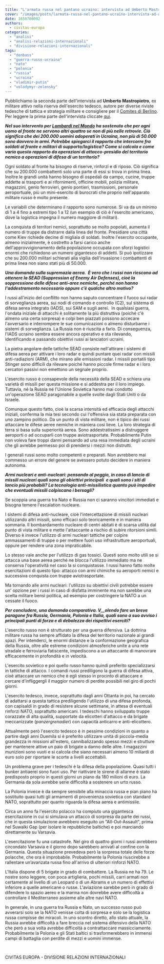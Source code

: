```yaml
---
title: "L'armata russa nel pantano ucraino: intervista ad Umberto Mastropietro (parte II)"
cover: "/images/posts/larmata-russa-nel-pantano-ucraino-intervista-ad-umberto-mastropietro-parte-ii.jpg"
date: 1650700092
authors:
  - civitas-europa
categories: 
  - "analisi"
  - "analisi-relazioni-internazionali"
  - "divisione-relazioni-internazionali"
tags: 
  - "donbass"
  - "guerra-russo-ucraina"
  - "nato"
  - "polonia"
  - "russia"
  - "ucraina"
  - "vladimir-putin"
  - "volodymyr-zelensky"
---
```


Pubblichiamo la seconda parte dell'intervista ad **Umberto Mastropietro**, ex militare attivo nella riserva dell'esercito tedesco, autore per diverse riviste tedesche di tattica e strategia militare e consigliere per il [Comites di Berlino](http://www.comites-berlin.de/). Per leggere la prima parte dell'intervista cliccate [qui](https://civitaseuropadoteu.wordpress.com/2022/04/22/larmata-russa-nel-pantano-ucraino-intervista-ad-umberto-mastropietro-parte-i/).

**_Nel suo intervento per [Lombardi nel Mondo](https://www.youtube.com/watch?v=ZrNfjHYqLUg&t=1731s&ab_channel=lombardinelmondo) ha sostenuto che per ogni uomo al fronte ne servono altri quattro se non di più nelle retrovie. Ciò significa che dei 200.000 uomini adoperati in Ucraina, non più di 50.000 sono davvero in armi. Potrebbe spiegarci il rapporto che intercorre fra soldati al fronte e militari di supporto/logistica? Come si calcola e come varia questo rapporto da operazioni di attacco-presidio del territorio nemico a operazioni di difesa di un territorio?_**

Ogni soldato al fronte ha bisogno di riserve, rinforzi e di riposo. Ciò significa che su 200.000 combattenti solo una parte di essi si trova in prima linea. Inoltre le grandi unità hanno bisogno di ospedali da campo, cucine, truppe addette ai trasporti e ai rifornimenti, officine mobili, polizia militare, magazzini, genio ferrovieri, genio pontieri, trasmissioni, personale aeroportuale, più un mini-esercito di burocrati che proprio nell'apparato militare russo è molto presente.

Le variabili che determinano il rapporto sono numerose. Si va da un minimo di 1 a 4 fino a estremi tipo 1 a 12 (un esempio di ciò è l'esercito americano, dove la logistica impegna il numero maggiore di militari).

La conquista di territori nemici, soprattutto se molto popolati, aumenta il numero di truppe da distrarre dalla linea del fronte. Presidiare una città come Kiev richiede decine di migliaia di soldati. Inoltre l'esercito occupante, almeno inizialmente, è costretto a farsi carico anche dell'approvvigionamento della popolazione occupata con sforzi logistici enormi che richiedono un numero gigantesco di addetti. Si può ipotizzare che su 200.000 militari schierati alla vigilia dell'invasione i combattenti di prima linea non siano stati più di 50.000.

**_Una domanda sulla supremazia aerea.  È vero che i russi non riescono ad ottenere la SEAD (Suppression of Enemy Air Defenses), cioè la soppressione delle difese anti-aree nemiche, perché non hanno l'addestramento necessario oppure c’è qualche altro motivo?_**

I russi all’inizio del conflitto non hanno saputo concentrare il fuoco sui radar di sorveglianza aerea, sui nodi di comando e controllo (C2), sul sistema di difesa aerea integrato (IADS), sui SAM e sugli aerei.  In qualsiasi guerra, l'ondata iniziale di attacchi è solitamente la più distruttiva (poiché c'è almeno una certa sorpresa) e colpi ben piazzati possono accecare l'avversario e interrompere le sue comunicazioni o almeno disturbarne i sistemi di sorveglianza. La Russia non è riuscita a farlo. Di conseguenza, l'IADS ucraino sembra essere ancora operativo e sta rilevando, identificando e passando obiettivi russi ai lanciatori ucraini.

La pietra angolare delle tattiche SEAD consiste nell'attirare i sistemi di difesa aerea per attivare i loro radar e quindi puntare quei radar con missili anti-radiazioni (ARM), che mirano alle emissioni radar. I missili portatili tipo Stinger sono difficili da rilevare poiché hanno piccole firme radar e i loro cercatori passivi non emettono un segnale proprio.

L'esercito russo è consapevole della necessità della SEAD e schiera una varietà di missili per questa missione e si addestra per il loro impiego. Tuttavia, né la Russia né l'Unione Sovietica hanno mai condotto un'operazione SEAD paragonabile a quelle svolte dagli Stati Uniti o da Israele.

Comunque questo fatto, cioè la scarsa intensità ed efficacia degli attacchi iniziali, conferma la mia tesi secondo cui l'offensiva sia stata preparata con uno zampino politico. Da un punto di vista militare, non è tipico dei russi attaccare le difese aeree nemiche in maniera così lieve. La loro strategia di terra si basa sulla superiorità aerea. Sono addestratissimi a distruggere aeroporti o ad occuparli con truppe aviotrasportate. Probabilmente Putin non voleva fare troppi danni pensando ad una resa immediata degli ucraini che gli avrebbe permesso poi di prendersi i mezzi non distrutti.

I generali russi sono molto competenti e preparati. Non avrebbero mai commesso un errore del genere se avessero potuto decidere in maniera autonoma.

**_Armi nucleari e anti-nucleari: pensando al peggio, in caso di lancio di missili nucleari quali sono gli obiettivi principali  e quali sono i siti di lancio più probabili? La tecnologia anti-missilistica quanto può impedire che eventuali missili colpiscano i bersagli?_**

Se scoppia una guerra tra Nato e Russia non ci saranno vincitori immediati e bisogna temere l'escalation nucleare.

I sistemi di difesa anti-nucleare, cioè l'intercettazione di missili nucleari utilizzando altri missili, sono efficaci solo teoricamente e in maniera sommaria. Il bombardamento nucleare di centri abitati è di scarsa utilità dal punto di vista militare e mette l'attaccante a rischio di subire ritorsioni simili. Diverso è invece l'utilizzo di armi nucleari tattiche per colpire ammassamenti di truppe o per mettere fuori uso infrastrutture aeroportuali, oppure per rendere una zona impraticabile.

Lo stesso vale anche per l'utilizzo di gas tossici. Questi sono molto utili se si attacca una base aerea perché ne blocca l'utilizzo immediato ma ne conserva l'operatività nel caso la si conquistasse. I russi hanno fatto molte esercitazioni di questo tipo: attacco con armi chimiche su aeroporti nemici e successiva conquista con truppe aviotrasportate.

Ma tornando alle armi nucleari: l'utilizzo su obiettivi civili potrebbe essere un' opzione per i russi in caso di disfatta imminente ma non sarebbe una scelta militare bensì politica, ad esempio per costringere la NATO a un cessate il fuoco.

**_Per concludere, una domanda comparativa. V__olendo fare un breve paragone fra Russia, Germania, Polonia e Italia, quali sono a suo avviso i principali punti di forza e di debolezza dei rispettivi eserciti?_**

L'esercito russo non è strutturato per una guerra difensiva. La dottrina militare russa ha sempre affidato la difesa del territorio nazionale ai grandi spazi. Per intenderci, le enormi distanze e la conformazione geografica della Russia, oltre alle estreme condizioni atmosferiche unite a una rete stradale e ferroviaria fatiscente, impediscono a un attaccante di manovrare efficacemente in profondità e in velocità.

L'esercito sovietico e poi quello russo hanno quindi preferito specializzarsi in tattiche di attacco. I comandi russi prediligono la guerra di difesa attiva, cioè attaccare un nemico che è egli stesso in procinto di attaccare e cercare d'infliggergli il maggior numero di perdite possibili nel giro di pochi giorni.

L'esercito tedesco, invece, soprattutto dagli anni Ottanta in poi, ha cercato di adattarsi a questa tattica prediligendo l'utilizzo di una difesa profonda, con capisaldi in grado di resistere alcune settimane, in attesa di eventuali rinforzi NATO, soprattutto americani. I tedeschi hanno sviluppato truppe corazzate di alta qualità, supportate da elicotteri d'attacco e da brigate meccanizzate (_panzergrenadier_) con capacità anticarro e anti-elicottero.

Attualmente però l'esercito tedesco è in pessime condizioni in quanto a partire dagli anni Duemila si è preferito utilizzare unità di piccola-media grandezza in missioni all'estero, cannibalizzando spesso mezzi e strutture per mantenere attive un paio di brigate a danno delle altre. I magazzini munizioni sono vuoti e si calcola che siano necessari almeno 10 miliardi di euro solo per riportare le scorte a livelli accettabili.

Un problema grave per i tedeschi è la difesa della popolazione. Quasi tutti i bunker antiaerei sono fuori uso. Per riattivare le sirene di allarme è stato predisposto proprio in questi giorni un piano da 180 milioni di euro. La Germania da sola avrebbe serie difficoltà a sostenere un urto russo.

La Polonia invece è da sempre sensibile alla minaccia russa e pian piano ha sostituito quasi tutti gli armamenti di provenienza sovietica con standard NATO, soprattutto per quanto riguarda la difesa aerea e antimissile.

Circa un anno fa l'esercito polacco ha compiuto una gigantesca esercitazione in cui si simulava un attacco di sorpresa da parte dei russi, che in questa simulazione avrebbero eseguito un "All-Out-Assault", prima nel Suwalki Gap (per isolare le repubbliche baltiche) e poi marciando direttamente su Varsavia.

L'esercitazione fu una catastrofe. Nel giro di quattro giorni i russi avrebbero circondato Varsavia e il giorno dopo sarebbero arrivati al confine con la Germania. Questa situazione prevedeva però la sorpresa totale delle forze polacche, che ora è improbabile. Probabilmente la Polonia riuscirebbe a rallentare un’avanzata russa fino all'arrivo di ulteriori rinforzi NATO.

L'Italia dispone di 5 brigate in grado di combattere. La Russia ne ha 79. Le nostre sono leggere, con poca artiglieria, pochi missili, carri armati non certamente al livello di un Leopard o di un Abrams e un numero di effettivi inferiore a quelle americane o russe. L'aviazione sarebbe però in grado di difendere lo spazio aereo e la marina non dovrebbe avere difficoltà a controllare il Mediterraneo assieme alle altre navi NATO.

In generale, in una guerra tra Russia e Nato, un successo russo può avverarsi solo se la NATO venisse colta di sorpresa e solo se la logistica russa compisse dei miracoli. In uno scontro diretto, allo stato attuale, la Russia avrebbe difficoltà a fare breccia nel sistema difensivo della NATO che però a sua volta avrebbe difficoltà a contrattaccare massicciamente. Probabilmente la Polonia e gli Stati baltici si trasformerebbero in immensi campi di battaglia con perdite di mezzi e uomini immense.

 

CIVITAS EUROPA - DIVISIONE RELAZIONI INTERNAZIONALI
